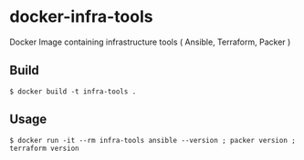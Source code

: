 # docker-infra-tools
Docker Image containing infrastructure tools ( Ansible, Terraform, Packer )

## Build
```
$ docker build -t infra-tools .
```

## Usage
```
$ docker run -it --rm infra-tools ansible --version ; packer version ; terraform version
```
